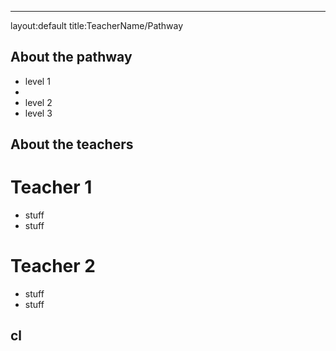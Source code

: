 ---
layout:default
title:TeacherName/Pathway
## About the pathway
- level 1
-  
- level 2
- level 3
## About the teachers
# Teacher 1
- stuff
- stuff
# Teacher 2
- stuff
- stuff
## cl

